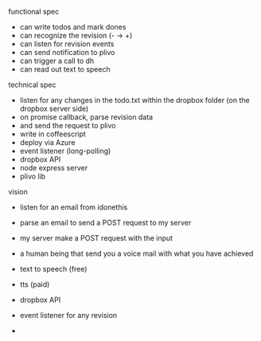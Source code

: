 functional spec
- can write todos and mark dones
- can recognize the revision (- -> +)
- can listen for revision events
- can send notification to plivo
- can trigger a call to dh
- can read out text to speech


technical spec
- listen for any changes in the todo.txt within the dropbox folder (on the dropbox server side)
- on promise callback, parse revision data
- and send the request to plivo
- write in coffeescript
- deploy via Azure
- event listener (long-polling)
- dropbox API
- node express server
- plivo lib


vision
- listen for an email from idonethis
- parse an email to send a POST request to my server
- my server make a POST request with the input

- a human being that send you a voice mail with what you have achieved
- text to speech (free)
- tts (paid)

- dropbox API
- event listener for any revision
-
